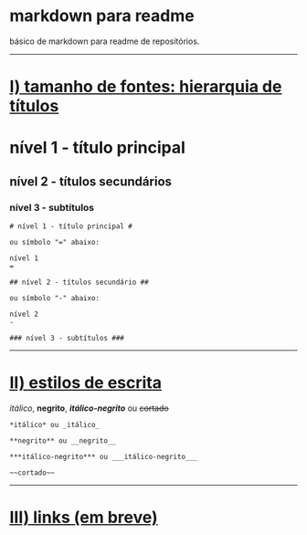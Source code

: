 markdown para readme<a name="titulo"></a>
=
básico de markdown para readme de repositórios.
- - -

# [I) tamanho de fontes: hierarquia de títulos]() #

# nível 1 - título principal #
## nível 2 - títulos secundários ##
### nível 3 - subtítulos ###

```
# nível 1 - título principal #

ou símbolo "=" abaixo:

nível 1
=
```
```
## nível 2 - títulos secundário ##

ou símbolo "-" abaixo:

nível 2
-
```
```
### nível 3 - subtítulos ###
```

- - -

# [II) estilos de escrita]() #

*itálico*, **negrito**, ***itálico-negrito*** ou ~~cortado~~

```
*itálico* ou _itálico_

**negrito** ou __negrito__

***itálico-negrito*** ou ___itálico-negrito___

~~cortado~~
```

- - -

# [III) links (em breve)]() #

